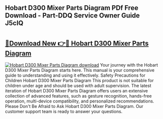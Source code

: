 ## Hobart D300 Mixer Parts Diagram PDf Free Download - Part-DDQ Service Owner Guide J5cIQ

# <h2><a href="http://dfm4h7l.blite.top/?on=Hobart+D300+Mixer+Parts+Diagram">🔗Download New 👉🔴 Hobart D300 Mixer Parts Diagram</a></h2>

[![Hobart D300 Mixer Parts Diagram download](https://i.imgur.com/lujVjoI.png)](http://dfm4h7l.blite.top/?on=Hobart+D300+Mixer+Parts+Diagram)
Your journey with the Hobart D300 Mixer Parts Diagram starts here. This manual is your comprehensive guide to understanding and using it effectively. Safety Precautions for Children Hobart D300 Mixer Parts Diagram This product is not suitable for children under age and should be used with adult supervision. The latest iteration of Hobart D300 Mixer Parts Diagram offers users an extensive collection of advanced features, such as gesture recognition, hands-free operation, multi-device compatibility, and personalized recommendations. Please Don't Be Afraid to Ask Hobart D300 Mixer Parts Diagram. Our customer support team is ready to answer your questions.
